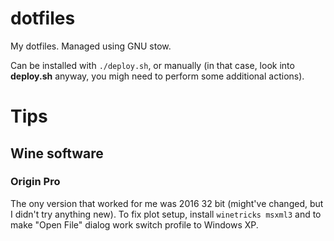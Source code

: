 # dotfiles
My dotfiles. Managed using GNU stow.

Can be installed with `./deploy.sh`, or manually (in that case, look into **deploy.sh** anyway, you migh need to perform some additional actions).

# Tips

## Wine software

### Origin Pro
The ony version that worked for me was 2016 32 bit (might've changed, but I didn't try anything new). To fix plot setup, install `winetricks msxml3` and to make "Open File" dialog work switch profile to Windows XP.
